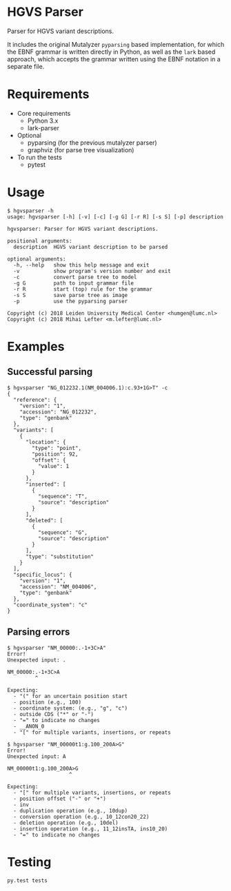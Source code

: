 # HGVS Parser

Parser for HGVS variant descriptions.

It includes the original Mutalyzer `pyparsing` based implementation, for which
the EBNF grammar is written directly in Python, as well as the `lark` based
approach, which accepts the grammar written using the EBNF notation in a
separate file.

# Requirements

- Core requirements
  - Python 3.x
  - lark-parser
- Optional 
  - pyparsing (for the previous mutalyzer parser)
  - graphviz (for parse tree visualization)
- To run the tests
  - pytest


# Usage
```console
$ hgvsparser -h
usage: hgvsparser [-h] [-v] [-c] [-g G] [-r R] [-s S] [-p] description

hgvsparser: Parser for HGVS variant descriptions.

positional arguments:
  description  HGVS variant description to be parsed

optional arguments:
  -h, --help   show this help message and exit
  -v           show program's version number and exit
  -c           convert parse tree to model
  -g G         path to input grammar file
  -r R         start (top) rule for the grammar
  -s S         save parse tree as image
  -p           use the pyparsing parser

Copyright (c) 2018 Leiden University Medical Center <humgen@lumc.nl>
Copyright (c) 2018 Mihai Lefter <m.lefter@lumc.nl>
```


# Examples

## Successful parsing

```console
$ hgvsparser "NG_012232.1(NM_004006.1):c.93+1G>T" -c
{
  "reference": {
    "version": "1",
    "accession": "NG_012232",
    "type": "genbank"
  },
  "variants": [
    {
      "location": {
        "type": "point",
        "position": 92,
        "offset": {
          "value": 1
        }
      },
      "inserted": [
        {
          "sequence": "T",
          "source": "description"
        }
      ],
      "deleted": [
        {
          "sequence": "G",
          "source": "description"
        }
      ],
      "type": "substitution"
    }
  ],
  "specific_locus": {
    "version": "1",
    "accession": "NM_004006",
    "type": "genbank"
  },
  "coordinate_system": "c"
}
```

## Parsing errors


```console
$ hgvsparser "NM_00000:.-1+3C>A"
Error!
Unexpected input: .

NM_00000:.-1+3C>A
         ^

Expecting:
  - "(" for an uncertain position start
  - position (e.g., 100)
  - coordinate system: (e.g., "g", "c")
  - outside CDS ("*" or "-")
  - "=" to indicate no changes
  - __ANON_0
  - "[" for multiple variants, insertions, or repeats
```

```console
$ hgvsparser "NM_00000t1:g.100_200A>G" 
Error!
Unexpected input: A

NM_00000t1:g.100_200A>G
                    ^

Expecting:
  - "[" for multiple variants, insertions, or repeats
  - position offset ("-" or "+")
  - inv
  - duplication operation (e.g., 10dup)
  - conversion operation (e.g., 10_12con20_22)
  - deletion operation (e.g., 10del)
  - insertion operation (e.g., 11_12insTA, ins10_20)
  - "=" to indicate no changes
```

# Testing

```console
py.test tests
```
